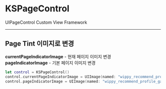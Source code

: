 # KSPageControl
UIPageControl Custom View Framework

***
Page Tint 이미지로 변경
------------------------
**currentPageIndicatorImage** - 현재 페이지 이미지 변경  
**pageIndicatorImage** - 기본 페이지 이미지 변경

```Swift
let control = KSPageControl()
control.currentPageIndicatorImage = UIImage(named: "wippy_recommend_profile_gallery_page_nav_on")
control.pageIndicatorImage = UIImage(named: "wippy_recommend_profile_gallery_page_nav_off")
```
